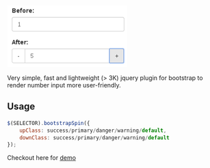 ![Screenshot](screenshot.png "bootstrap-spin.js")

Very simple, fast and lightweight (> 3K) jquery plugin for bootstrap to render number input more user-friendly.

## Usage

```javascript
$(SELECTOR).bootstrapSpin({
	upClass: success/primary/danger/warning/default,
	downClass: success/primary/danger/warning/default
});
```

Checkout here for [demo](http://wpic.bitbucket.org/bootstrap-spin/sample.html)
